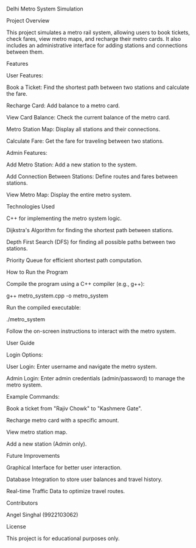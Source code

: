 Delhi Metro System Simulation

Project Overview

This project simulates a metro rail system, allowing users to book tickets, check fares, view metro maps, and recharge their metro cards. It also includes an administrative interface for adding stations and connections between them.

Features

User Features:

Book a Ticket: Find the shortest path between two stations and calculate the fare.

Recharge Card: Add balance to a metro card.

View Card Balance: Check the current balance of the metro card.

Metro Station Map: Display all stations and their connections.

Calculate Fare: Get the fare for traveling between two stations.

Admin Features:

Add Metro Station: Add a new station to the system.

Add Connection Between Stations: Define routes and fares between stations.

View Metro Map: Display the entire metro system.

Technologies Used

C++ for implementing the metro system logic.

Dijkstra's Algorithm for finding the shortest path between stations.

Depth First Search (DFS) for finding all possible paths between two stations.

Priority Queue for efficient shortest path computation.

How to Run the Program

Compile the program using a C++ compiler (e.g., g++):

g++ metro_system.cpp -o metro_system

Run the compiled executable:

./metro_system

Follow the on-screen instructions to interact with the metro system.

User Guide

Login Options:

User Login: Enter username and navigate the metro system.

Admin Login: Enter admin credentials (admin/password) to manage the metro system.

Example Commands:

Book a ticket from "Rajiv Chowk" to "Kashmere Gate".

Recharge metro card with a specific amount.

View metro station map.

Add a new station (Admin only).

Future Improvements

Graphical Interface for better user interaction.

Database Integration to store user balances and travel history.

Real-time Traffic Data to optimize travel routes.

Contributors

Angel Singhal (9922103062)

License

This project is for educational purposes only.

